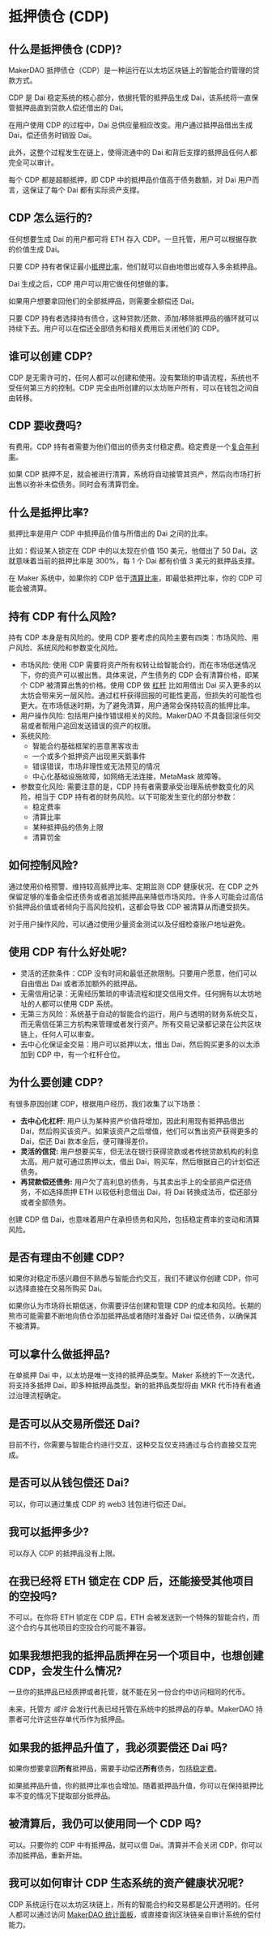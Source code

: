 # 抵押债仓 \(CDP\)

## 什么是抵押债仓 \(CDP\)?

MakerDAO 抵押债仓（CDP）是一种运行在以太坊区块链上的智能合约管理的贷款方式。

CDP 是 Dai 稳定系统的核心部分，依据托管的抵押品生成 Dai，该系统将一直保管抵押品直到贷款人偿还借出的 Dai。

在用户使用 CDP 的过程中，Dai 总供应量相应改变。用户通过抵押品借出生成 Dai，偿还债务时销毁 Dai。

此外，这整个过程发生在链上，使得流通中的 Dai 和背后支撑的抵押品任何人都完全可以审计。

每个 CDP 都是超额抵押，即 CDP 中的抵押品价值高于债务数额，对 Dai 用户而言，这保证了每个 Dai 都有实际资产支撑。

## CDP 怎么运行的?

任何想要生成 Dai 的用户都可将 ETH 存入 CDP。一旦托管，用户可以根据存款的价值生成 Dai。

只要 CDP 持有者保证最小[抵押比率](cdp.md#什么是抵押比率)，他们就可以自由地借出或存入多余抵押品。

Dai 生成之后，CDP 用户可以用它做任何想做的事。

如果用户想要拿回他们的全部抵押品，则需要全额偿还 Dai。

只要 CDP 持有者选择持有债仓，这种贷款/还款、添加/移除抵押品的循环就可以持续下去。用户可以在偿还全部债务和相关费用后关闭他们的 CDP。

## 谁可以创建 CDP?

CDP 是无需许可的，任何人都可以创建和使用。没有繁琐的申请流程，系统也不受任何第三方的控制。CDP 完全由所创建的以太坊账户所有，可以在钱包之间自由转移。

## CDP 要收费吗?

有费用。CDP 持有者需要为他们借出的债务支付稳定费。稳定费是一个[复合年利率](https://wiki.mbalib.com/wiki/复利)。

如果 CDP 抵押不足，就会被进行清算，系统将自动接管其资产，然后向市场打折出售以弥补未偿债务。同时会有清算罚金。

## 什么是抵押比率?

抵押比率是用户 CDP 中抵押品价值与所借出的 Dai 之间的比率。

比如：假设某人锁定在 CDP 中的以太现在价值 150 美元，他借出了 50 Dai。这就意味着当前的抵押比率是 300%，每 1 个 Dai 都有价值 3 美元的抵押品支撑。

在 Maker 系统中，如果你的 CDP 低于[清算比率](liquidation.md#什么是清算比率)，即最低抵押比率，你的 CDP 可能会被清算。

## 持有 CDP 有什么风险?

持有 CDP 本身是有风险的。使用 CDP 要考虑的风险主要有四类：市场风险、用户风险、系统风险和参数变化风险。

* 市场风险: 使用 CDP 需要将资产所有权转让给智能合约，而在市场低迷情况下，你的资产可以被出售。具体来说，产生债务的 CDP 会有清算价格，即某个 CDP 被清算出售的价格。使用 CDP 做 [杠杆](https://wiki.mbalib.com/wiki/杠杆操作) 比如用借出 Dai 买入更多的以太坊会带来另一层风险。通过杠杆获得回报的可能性更高，但损失的可能性也更大。在市场低迷时期，为了避免清算，用户通常会保持较高的抵押比率。
* 用户操作风险: 包括用户操作错误相关的风险。MakerDAO 不具备回滚任何交易或者帮用户追回发送错误的资产的权限。
* 系统风险:
  * 智能合约基础框架的恶意黑客攻击
  * 一个或多个抵押资产出现黑天鹅事件
  * 错误错误，市场非理性或无法预见的情况
  * 中心化基础设施故障，如网络无法连接，MetaMask 故障等。
* 参数变化风险: 需要注意的是，CDP 持有者需要承受治理系统参数变化的风险，相当于 CDP 持有者的财务风险。以下可能发生变化的部分参数：
  * 稳定费率
  * 清算比率
  * 某种抵押品的债务上限
  * 清算罚金

## 如何控制风险?

通过使用价格预警、维持较高抵押比率、定期监测 CDP 健康状况、在 CDP 之外保留足够的准备金偿还债务或者追加抵押品来降低市场风险。许多人可能会过高估价抵押品价值或者倾向于高风险投机，这都会导致 CDP 被清算从而遭受损失。

对于用户操作风险，可以通过使用少量资金测试以及仔细检查账户地址避免。

## 使用 CDP 有什么好处呢?

* 灵活的还款条件：CDP 没有时间和最低还款限制。只要用户愿意，他们可以自由借出 Dai 或者添加额外的抵押品。
* 无需信用记录：无需经历繁琐的申请流程和提交信用文件。任何拥有以太坊地址的人都可以使用 CDP 系统。
* 无第三方风险：系统基于自动的智能合约运行，用户与透明的财务系统交互，而无需信任第三方机构来管理或者发行资产。所有交易记录都记录在公共区块链上，任何人可以审查。
* 去中心化保证金交易：用户可以抵押以太，借出 Dai，然后购买更多的以太添加到 CDP 中，有一个杠杆仓位。

## 为什么要创建 CDP?

有很多原因创建 CDP，根据用户经历，我们收集了以下场景：

* **去中心化杠杆**: 用户认为某种资产价值将增加，因此利用现有抵押品借出 Dai，然后购买该资产。如果该资产之后增值，他们可以售出资产获得更多的 Dai，偿还 Dai 款本金后，便可赚得差价。
* **灵活的信贷:** 用户想要买车，但无法在银行获得贷款或者传统贷款机构的利息太高。用户就可通过质押以太，借出 Dai，购买车，然后根据自己的计划偿还债务。
* **再贷款偿还债务:** 用户欠了高利息的债务，与其卖出手上的全部资产偿还债务，不如选择质押 ETH 以较低利息借出 Dai，将 Dai 转换成法币，偿还部分或者全部债务。

创建 CDP 借 Dai，也意味着用户在承担债务和风险，包括稳定费率的变动和清算风险。

## 是否有理由不创建 CDP?

如果你对稳定币感兴趣但不熟悉与智能合约交互，我们不建议你创建 CDP，你可以选择直接在交易所购买 Dai。

如果你认为市场将长期低迷，你需要评估创建和管理 CDP 的成本和风险。长期的熊市可能需要不断地向债仓添加抵押品或者随时准备好 Dai 偿还债务，以确保其不被清算。

## 可以拿什么做抵押品?

在单抵押 Dai 中，以太坊是唯一支持的抵押品类型。Maker 系统的下一次迭代，将支持多抵押 Dai，即多种抵押品类型。新的抵押品类型将由 MKR 代币持有者通过治理流程确定。

## 是否可以从交易所偿还 Dai?

目前不行，你需要与智能合约进行交互，这种交互仅支持通过与合约直接交互完成。

## 是否可以从钱包偿还 Dai?

可以，你可以通过集成 CDP 的 web3 钱包进行偿还 Dai。

## 我可以抵押多少?

可以存入 CDP 的抵押品没有上限。

## 在我已经将 ETH 锁定在 CDP 后，还能接受其他项目的空投吗?

不可以。在你将 ETH 锁定在 CDP 后，ETH 会被发送到一个特殊的智能合约，而这个合约与其他项目的空投合约可能不兼容。

## 如果我想把我的抵押品质押在另一个项目中，也想创建 CDP，会发生什么情况?

一旦你的抵押品已经质押或者托管，就不能在另一份合约中访问相同的代币。

未来，托管方 _或许_ 会发行代表已经托管在系统中的抵押品的存单。MakerDAO 持票者可允许这些存单代币作为抵押品。

## 如果我的抵押品升值了，我必须要偿还 Dai 吗?

如果你想要拿回**所有**抵押品，需要手动偿还**所有**债务，包括[稳定费](stability-fee.md#稳定费是什么)。

如果抵押品升值，你的抵押比率也会增加。随着抵押品升值，你可以在保持抵押比率不变的情况下提取部分抵押品。

## 被清算后，我仍可以使用同一个 CDP 吗?

可以。只要你的 CDP 中有抵押品，就可以借 Dai。清算并不会关闭 CDP，你可以添加抵押品，重新开始。

## 我可以如何审计 CDP 生态系统的资产健康状况呢?

CDP 系统运行在以太坊区块链上，所有的智能合约和交易都是公开透明的。任何人都可以通过访问 [MakerDAO 统计面板](https://github.com/makerdao/awesome-makerdao/blob/master/README.md#watch-your-dai)，或直接查询区块链亲自审计系统的偿付能力。

